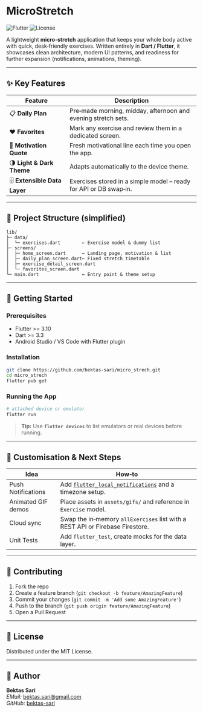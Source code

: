 # MicroStretch

![Flutter](https://img.shields.io/badge/Built%20with-Flutter-02569B?logo=flutter\&logoColor=white)
![License](https://img.shields.io/badge/license-MIT-green)

A lightweight **micro‑stretch** application that keeps your whole body active with quick, desk‑friendly exercises. 
Written entirely in **Dart / Flutter**, it showcases clean architecture, modern UI patterns, and readiness for further expansion (notifications, animations, theming).

---

## ✨ Key Features

| Feature                      | Description                                                       |
| ---------------------------- | ----------------------------------------------------------------- |
| 📋 **Daily Plan**            | Pre‑made morning, midday, afternoon and evening stretch sets.     |
| ❤️ **Favorites**             | Mark any exercise and review them in a dedicated screen.          |
| 🔀 **Motivation Quote**      | Fresh motivational line each time you open the app.               |
| 🌗 **Light & Dark Theme**    | Adapts automatically to the device theme.                         |
| 🗄 **Extensible Data Layer** | Exercises stored in a simple model – ready for API or DB swap‑in. |

---

## 📂 Project Structure (simplified)

```text
lib/
├─ data/
│  └─ exercises.dart        ← Exercise model & dummy list
├─ screens/
│  ├─ home_screen.dart      ← Landing page, motivation & list
│  ├─ daily_plan_screen.dart← Fixed stretch timetable
│  ├─ exercise_detail_screen.dart
│  └─ favorites_screen.dart
└─ main.dart                ← Entry point & theme setup
```

---

## 🚀 Getting Started

### Prerequisites

* Flutter >= 3.10
* Dart >= 3.3
* Android Studio / VS Code with Flutter plugin

### Installation

```bash
git clone https://github.com/bektas-sari/micro_strech.git
cd micro_strech
flutter pub get
```

### Running the App

```bash
# attached device or emulator
flutter run
```

> **Tip:** Use **`flutter devices`** to list emulators or real devices before running.

---

## 🔧 Customisation & Next Steps

| Idea               | How‑to                                                                                                          |
| ------------------ | --------------------------------------------------------------------------------------------------------------- |
| Push Notifications | Add [`flutter_local_notifications`](https://pub.dev/packages/flutter_local_notifications) and a timezone setup. |
| Animated GIF demos | Place assets in `assets/gifs/` and reference in `Exercise` model.                                               |
| Cloud sync         | Swap the in‑memory `allExercises` list with a REST API or Firebase Firestore.                                   |
| Unit Tests         | Add `flutter_test`, create mocks for the data layer.                                                            |

---

## 🤝 Contributing

1. Fork the repo
2. Create a feature branch (`git checkout -b feature/AmazingFeature`)
3. Commit your changes (`git commit -m 'Add some AmazingFeature'`)
4. Push to the branch (`git push origin feature/AmazingFeature`)
5. Open a Pull Request

---

## 📝 License

Distributed under the MIT License. 


---

## 👤 Author

**Bektas Sari**<br>
*EMail:* bektas.sari@gmail.com  <br>
*GitHub:* [bektas-sari](https://github.com/bektas-sari)

